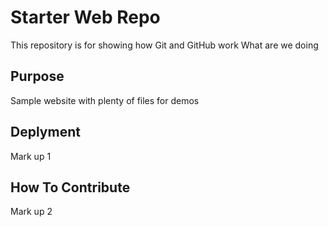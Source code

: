 # Starter Web Repo

This repository is for showing how Git and GitHub work
What are we doing

## Purpose

Sample website with plenty of files for demos

## Deplyment

Mark up 1

## How To Contribute

Mark up 2